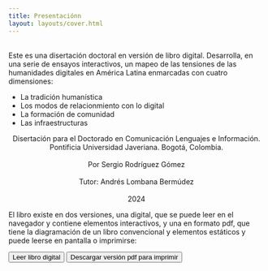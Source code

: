 ```yaml
---
title: Presentaciónn
layout: layouts/cover.html
---
```


<section class="single-page">
  <br/>
  Este es una disertación doctoral en versión de libro digital. Desarrolla, en una serie de ensayos interactivos, un mapeo de las tensiones de las humanidades digitales en América Latina enmarcadas con cuatro dimensiones: 
  
  - La tradición humanística
  - Los modos de relacionmiento con lo digital
  - La formación de comunidad
  - Las infraestructuras

  <div style="text-align: center;">Disertación para el Doctorado en Comunicación Lenguajes e Información. Pontificia Universidad Javeriana. Bogotá, Colombia.</div>
  <br/>
  <div style="text-align: center;">
    Por Sergio Rodríguez Gómez
  </div>
  <br/>
  <div style="text-align: center;">Tutor: Andrés Lombana Bermúdez</div>
  <br/>
  <div style="text-align: center;">2024</div>

  El libro existe en dos versiones, una digital, que se puede leer en el navegador y contiene elementos interactivos, y una en formato pdf, que tiene la diagramación de un libro convencional y elementos estáticos y puede leerse en pantalla o imprimirse:

  <div class="version-buttons overline"><a href="./introduccion.html">
    <button>Leer libro digital</button></a>
    <button onclick="(() => {alert('¡ya casi!')})()">Descargar versión pdf para imprimir</button>
  </div>

</section>